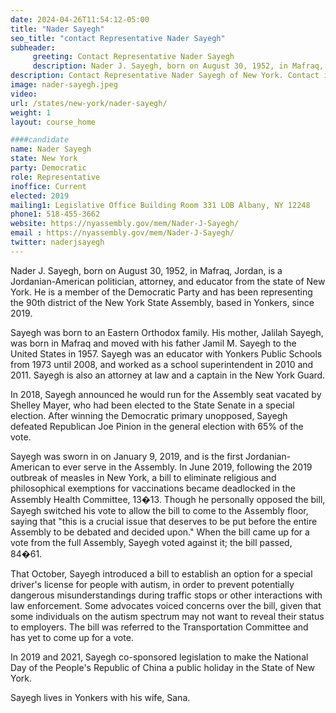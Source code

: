 ```yaml
---
date: 2024-04-26T11:54:12-05:00
title: "Nader Sayegh"
seo_title: "contact Representative Nader Sayegh"
subheader:
     greeting: Contact Representative Nader Sayegh
     description: Nader J. Sayegh, born on August 30, 1952, in Mafraq, Jordan, is a Jordanian-American politician, attorney, and educator from the state of New York. He is a member of the Democratic Party and has been representing the 90th district of the New York State Assembly, based in Yonkers, since 2019.
description: Contact Representative Nader Sayegh of New York. Contact information for Nader Sayegh includes email address, phone number, and mailing address.
image: nader-sayegh.jpeg
video:
url: /states/new-york/nader-sayegh/
weight: 1
layout: course_home

####candidate
name: Nader Sayegh
state: New York
party: Democratic
role: Representative
inoffice: Current
elected: 2019
mailing1: Legislative Office Building Room 331 LOB Albany, NY 12248
phone1: 518-455-3662
website: https://nyassembly.gov/mem/Nader-J-Sayegh/
email : https://nyassembly.gov/mem/Nader-J-Sayegh/
twitter: naderjsayegh
---
```

Nader J. Sayegh, born on August 30, 1952, in Mafraq, Jordan, is a Jordanian-American politician, attorney, and educator from the state of New York. He is a member of the Democratic Party and has been representing the 90th district of the New York State Assembly, based in Yonkers, since 2019.

Sayegh was born to an Eastern Orthodox family. His mother, Jalilah Sayegh, was born in Mafraq and moved with his father Jamil M. Sayegh to the United States in 1957. Sayegh was an educator with Yonkers Public Schools from 1973 until 2008, and worked as a school superintendent in 2010 and 2011. Sayegh is also an attorney at law and a captain in the New York Guard.

In 2018, Sayegh announced he would run for the Assembly seat vacated by Shelley Mayer, who had been elected to the State Senate in a special election. After winning the Democratic primary unopposed, Sayegh defeated Republican Joe Pinion in the general election with 65% of the vote.

Sayegh was sworn in on January 9, 2019, and is the first Jordanian-American to ever serve in the Assembly. In June 2019, following the 2019 outbreak of measles in New York, a bill to eliminate religious and philosophical exemptions for vaccinations became deadlocked in the Assembly Health Committee, 13�13. Though he personally opposed the bill, Sayegh switched his vote to allow the bill to come to the Assembly floor, saying that "this is a crucial issue that deserves to be put before the entire Assembly to be debated and decided upon." When the bill came up for a vote from the full Assembly, Sayegh voted against it; the bill passed, 84�61.

That October, Sayegh introduced a bill to establish an option for a special driver's license for people with autism, in order to prevent potentially dangerous misunderstandings during traffic stops or other interactions with law enforcement. Some advocates voiced concerns over the bill, given that some individuals on the autism spectrum may not want to reveal their status to employers. The bill was referred to the Transportation Committee and has yet to come up for a vote.

In 2019 and 2021, Sayegh co-sponsored legislation to make the National Day of the People's Republic of China a public holiday in the State of New York.

Sayegh lives in Yonkers with his wife, Sana.
